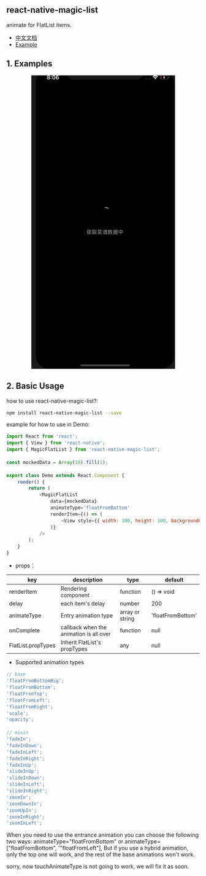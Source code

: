 ## react-native-magic-list

animate for FlatList items.

- [中文文档](./docs/README_CN.md)
- [Example](https://github.com/Risatoar/react-native-magic-list-demo/tree/master/example)

## 1. Examples

<p align="center">
  <img src="https://github.com/Risatoar/react-native-magic-list-demo/blob/master/res/demo.gif" width=375/>
</p>

## 2. Basic Usage

how to use react-native-magic-list?:

```bash
npm install react-native-magic-list --save
```

example for how to use in Demo:

```javascript
import React from 'react';
import { View } from 'react-native';
import { MagicFlatList } from 'react-native-magic-list';

const mockedData = Array(10).fill(1);

export class Demo extends React.Component {
	render() {
		return (
			<MagicFlatList
				data={mockedData}
				animateType='floatFromBottom'
				renderItem={() => (
					<View style={{ width: 100, height: 100, backgroundColor: 'red' }} />
				)}
			/>
		);
	}
}
```

- props：

| key                | description                             | type            | default           |
| ------------------ | --------------------------------------- | --------------- | ----------------- |
| renderItem         | Rendering component                     | function        | () => void        |
| delay              | each item's delay                       | number          | 200               |
| animateType        | Entry animation type                    | array or string | 'floatFromBottom' |
| onComplete         | callback when the animation is all over | function        | null              |
| FlatList.propTypes | Inherit FlatList's propTypes            | any             | null              |

- Supported animation types

```javascript
// base
'floatFromBottomBig';
'floatFromBottom';
'floatFromTop';
'floatFromLeft';
'floatFromRight';
'scale';
'opacity';

// mixin
'fadeIn';
'fadeInDown';
'fadeInLeft';
'fadeInRight';
'fadeInUp';
'slideInUp';
'slideInDown';
'slideInLeft';
'slideInRight';
'zoomIn';
'zoomDownIn';
'zoomUpIn';
'zoomInRight';
'zoomInLeft';
```

When you need to use the entrance animation you can choose the following two
ways: animateType="floatFromBottom" or animateType=["floatFromBottom",
'"floatFromLeft"], But if you use a hybrid animation, only the top one will
work, and the rest of the base animations won't work.

sorry, now touchAnimateType is not going to work, we will fix it as soon.

